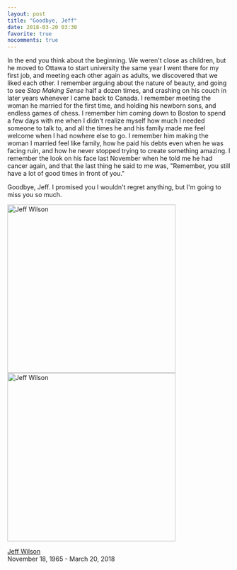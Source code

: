 ```yaml
---
layout: post
title: "Goodbye, Jeff"
date: 2018-03-20 03:30
favorite: true
nocomments: true
---
```


In the end you think about the beginning.
We weren't close as children,
but he moved to Ottawa to start university the same year I went there for my first job,
and meeting each other again as adults,
we discovered that we liked each other.
I remember arguing about the nature of beauty,
and going to see *Stop Making Sense* half a dozen times,
and crashing on his couch in later years whenever I came back to Canada.
I remember meeting the woman he married for the first time,
and holding his newborn sons,
and endless games of chess.
I remember him coming down to Boston to spend a few days with me
when I didn't realize myself how much I needed someone to talk to,
and all the times he and his family made me feel welcome when I had nowhere else to go.
I remember him making the woman I married feel like family,
how he paid his debts even when he was facing ruin,
and how he never stopped trying to create something amazing.
I remember the look on his face last November when he told me he had cancer again,
and that the last thing he said to me was,
"Remember, you still have a lot of good times in front of you."

Goodbye, Jeff.
I promised you I wouldn't regret anything,
but I'm going to miss you so much.

<img src="{{site.github.url}}/files/2018/03/jeff.png" alt="Jeff Wilson" height="380" />
<img src="{{site.github.url}}/files/2018/03/jeff-obituary.jpg" alt="Jeff Wilson" height="380" />

[Jeff Wilson](http://www.inmemoriamts.ca/notices/Jeffrey-Wilson)<br/>
November 18, 1965 - March 20, 2018
